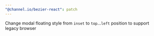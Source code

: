 ```yaml
---
"@channel.io/bezier-react": patch
---
```


Change modal floating style from `inset` to `top`...`left` position to support legacy browser
